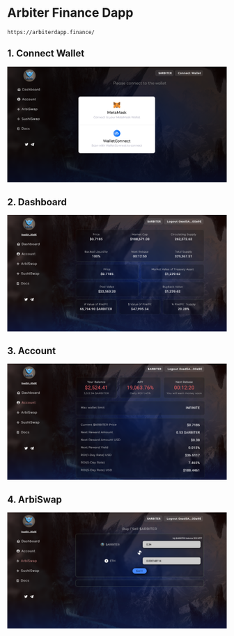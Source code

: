 # Arbiter Finance Dapp

```
https://arbiterdapp.finance/
```

## 1. Connect Wallet
![1.png](./1.png)

## 2. Dashboard
![2.png](./2.png)

## 3. Account
![3.png](./3.png)

## 4. ArbiSwap
![4.png](./4.png)
